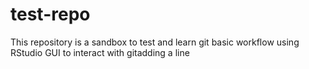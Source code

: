 # test-repo

This repository is a sandbox to test and learn git basic workflow using RStudio GUI to interact with gitadding a line

